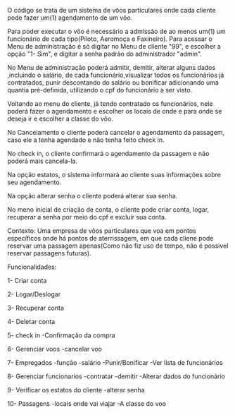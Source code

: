 O código se trata de um sistema de vôos particulares onde cada cliente pode fazer um(1) agendamento de um vôo.


Para poder executar o vôo é necessário a admissão de ao menos um(1) um funcionário de cada tipo(Piloto, Aeromoça e Faxineiro).
Para acessar o Menu de administração é só digitar no Menu de cliente "99", e escolher a opção "1- Sim", e digitar a senha
padrão do administrador "admin".

No Menu de administração poderá admitir, demitir, alterar alguns dados ,incluindo o salário, de cada funcionário,visualizar
todos os funcionários já contratados, punir descontando do salário ou bonificar adicionando uma quantia pré-definida,
utilizando o cpf do funcionário a ser visto.

Voltando ao menu do cliente, já tendo contratado os funcionários, nele poderá fazer o agendamento e escolher os locais
de onde e para onde se deseja ir e escolher a classe do vôo.

No Cancelamento o cliente poderá cancelar o agendamento da passagem, caso ele a tenha agendado e não tenha feito check in.

No check in, o cliente confirmará o agendamento da passagem e não poderá mais cancela-la.

Na opção estatos, o sistema informará ao cliente suas informações sobre seu agendamento.

Na opção alterar senha o cliente poderá alterar sua senha.

No meno inicial de criação de conta, o cliente pode criar conta, logar, recuperar a senha por meio do cpf e excluir sua conta.

Contexto: Uma empresa de vôos particulares que voa em pontos específicos onde há pontos de aterrissagem, em que cada cliene
pode reservar uma passagem apenas(Como não fiz uso de tempo, não é possivel reservar passagens futuras).



Funcionalidades:


1- Criar conta


2- Logar/Deslogar


3- Recuperar conta

4- Deletar conta

5- check in
-Confirmação da compra


6- Gerenciar voos
-cancelar voo


7- Empregados
-função
-salário
-Punir/Bonificar
-Ver lista de funcionários


8- Gerenciar funcionarios
-contratar
-demitir
-Alterar dados do funcionário


9- Verificar os estatos do cliente 
-alterar senha


10- Passagens
-locais onde vai viajar
-A classe do voo


